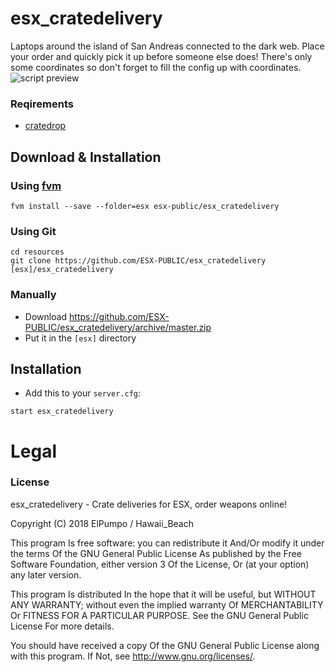 # esx_cratedelivery
Laptops around the island of San Andreas connected to the dark web. Place your order and quickly pick it up before someone else does! There's only some coordinates so don't forget to fill the config up with coordinates.
![script preview](https://i.imgur.com/JqKPt60.jpg)

### Reqirements
- [cratedrop](https://github.com/Vechro/cratedrop)

## Download & Installation

### Using [fvm](https://github.com/qlaffont/fvm-installer)
```
fvm install --save --folder=esx esx-public/esx_cratedelivery
```

### Using Git
```
cd resources
git clone https://github.com/ESX-PUBLIC/esx_cratedelivery [esx]/esx_cratedelivery
```

### Manually
- Download https://github.com/ESX-PUBLIC/esx_cratedelivery/archive/master.zip
- Put it in the `[esx]` directory

## Installation
- Add this to your `server.cfg`:

```
start esx_cratedelivery
```

# Legal
### License
esx_cratedelivery - Crate deliveries for ESX, order weapons online!

Copyright (C) 2018 ElPumpo / Hawaii_Beach

This program Is free software: you can redistribute it And/Or modify it under the terms Of the GNU General Public License As published by the Free Software Foundation, either version 3 Of the License, Or (at your option) any later version.

This program Is distributed In the hope that it will be useful, but WITHOUT ANY WARRANTY; without even the implied warranty Of MERCHANTABILITY Or FITNESS FOR A PARTICULAR PURPOSE. See the GNU General Public License For more details.

You should have received a copy Of the GNU General Public License along with this program. If Not, see http://www.gnu.org/licenses/.
